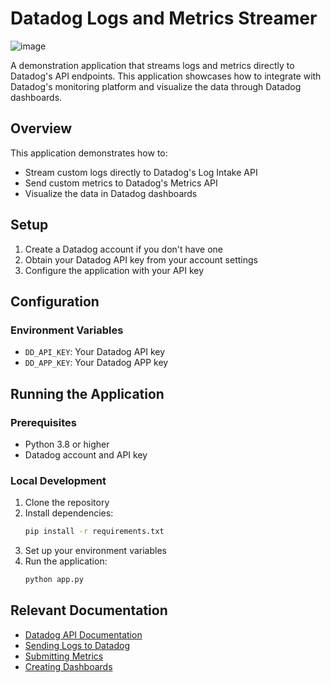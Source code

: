 # Datadog Logs and Metrics Streamer

![image](https://github.com/user-attachments/assets/337c96d0-0e6b-4e29-847b-edbf78add477)

A demonstration application that streams logs and metrics directly to Datadog's API endpoints. This application showcases how to integrate with Datadog's monitoring platform and visualize the data through Datadog dashboards.

## Overview

This application demonstrates how to:

- Stream custom logs directly to Datadog's Log Intake API
- Send custom metrics to Datadog's Metrics API
- Visualize the data in Datadog dashboards

## Setup

1. Create a Datadog account if you don't have one
2. Obtain your Datadog API key from your account settings
3. Configure the application with your API key

## Configuration

### Environment Variables

- `DD_API_KEY`: Your Datadog API key
- `DD_APP_KEY`: Your Datadog APP key

## Running the Application

### Prerequisites
- Python 3.8 or higher
- Datadog account and API key

### Local Development
1. Clone the repository
2. Install dependencies:
   ```bash
   pip install -r requirements.txt
   ```
3. Set up your environment variables
4. Run the application:
   ```bash
   python app.py
   ```

## Relevant Documentation

- [Datadog API Documentation](https://docs.datadoghq.com/api/latest/)
- [Sending Logs to Datadog](https://docs.datadoghq.com/api/latest/logs/)
- [Submitting Metrics](https://docs.datadoghq.com/api/latest/metrics/)
- [Creating Dashboards](https://docs.datadoghq.com/dashboards/)



